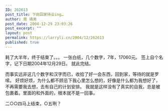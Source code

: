 ```yaml
---
ID: 262613
post_title: 下岗回家待业ing…
author: 南 靖男
post_date: 2004-12-29 23:03:26
post_excerpt: ""
layout: post
permalink: https://larryli.cn/2004/12/262613
published: true
---
```

耗了大半年，终于结束了。。。
一张白纸，几个数字，7年，17060元。
签上自个名字，记下日期2004年12月29日。
就此完结。

而事实远非这几个数字和汉字而已，收拾了好一会东西，回到家，等待的就是罗嗦。
好烦好烦，为什么都不顾忌下我心里怎么想的，好像是什么都为我想好了，不再需要我去想，去有自己的计划安排。
我就是这样没有了真实的自我，总是被包裹着。里面的和外面的，根本就不是一回事。

二○○四马上结束，○五咧？